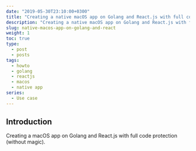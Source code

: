 ```yaml
---
date: "2019-05-30T23:10:00+0300"
title: "Creating a native macOS app on Golang and React.js with full code protection (without magic)"
description: "Creating a native macOS app on Golang and React.js with full code protection (without magic)"
slug: native-macos-app-on-golang-and-react
weight: 1
toc: true
type:
  - post
  - posts
tags:
  - howto
  - golang
  - reactjs
  - macos
  - native app
series:
  - Use case
---
```


## Introduction

Creating a macOS app on Golang and React.js with full code protection (without magic).
